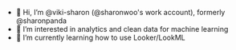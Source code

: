 - 👋 Hi, I’m @viki-sharon (@sharonwoo's work account), formerly @sharonpanda 
- 👀 I’m interested in analytics and clean data for machine learning
- 🌱 I’m currently learning how to use Looker/LookML 


<!---
viki-sharon/viki-sharon is a ✨ special ✨ repository because its `README.md` (this file) appears on your GitHub profile.
You can click the Preview link to take a look at your changes.
--->
